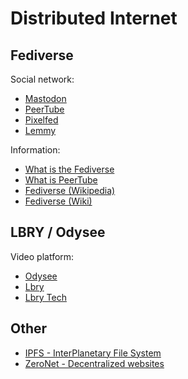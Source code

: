 # Distributed Internet

## Fediverse

Social network:

* [Mastodon](https://joinmastodon.org/)
* [PeerTube](https://joinpeertube.org/)
* [Pixelfed](https://pixelfed.org/)
* [Lemmy](https://join-lemmy.org/)

Information:

* [What is the Fediverse](https://framatube.org/w/9dRFC6Ya11NCVeYKn8ZhiD)
* [What is PeerTube](https://framatube.org/w/kkGMgK9ZtnKfYAgnEtQxbv)
* [Fediverse (Wikipedia)](https://de.wikipedia.org/wiki/Fediverse)
* [Fediverse (Wiki)](https://joinfediverse.wiki/Main_Page/de)

## LBRY / Odysee

Video platform:

* [Odysee](https://odysee.com/)
* [Lbry](https://lbry.com/)
* [Lbry Tech](https://lbry.tech/)

## Other

* [IPFS - InterPlanetary File System](https://ipfs.tech/)
* [ZeroNet - Decentralized websites](https://zeronet.io/)
